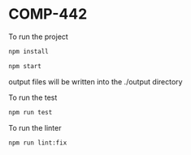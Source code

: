 # COMP-442

To run the project

```sh
npm install
```

```sh
npm start
```

output files will be written into the ./output directory


To run the test

```sh
npm run test
```

To run the linter

```sh
npm run lint:fix
```
